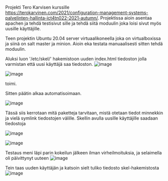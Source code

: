 Projekti Tero Karvisen  kurssille https://terokarvinen.com/2021/configuration-management-systems-palvelinten-hallinta-ict4tn022-2021-autumn/. Projektissa aioin asentaa apachen ja tehdä testisivut sille ja tehdä siitä moduulin joka loisi sivut myös uusille käyttäjille.

Teen projektin Ubuntu 20.04 server virtuaalikoneella joka on virtualboxissa ja siinä on salt master ja minion. Aioin eka testata manuaalisesti sitten tehdä moduulin.

Aluksi luon '/etc/skel/' hakemistoon uuden index.html tiedoston jolla varmistan että uusi käyttäjä saa tiedoston. 
![image](https://user-images.githubusercontent.com/94476967/145738142-74f18150-b9a6-431a-a304-fb0192c1b83e.png)

![image](https://user-images.githubusercontent.com/94476967/145742196-21ef7114-f19e-43e0-abf2-bd9c920085f9.png)

toimi.

Sitten päätin alkaa automatisoimaan.

![image](https://user-images.githubusercontent.com/94476967/145738763-8fde29c4-4832-4ea7-a35b-42ae6b07576e.png)

Tässä siis kerrotaan mitä paketteja tarvitaan, mistä otetaan tiedot minnekkin ja vielä symlink tiedostojen välille. Skellin avulla uusille käyttäjille saadaan tiedostoja

![image](https://user-images.githubusercontent.com/94476967/145740100-b351675f-4560-40d5-825b-59a4f992d4b0.png)

![image](https://user-images.githubusercontent.com/94476967/145740019-0835f5ac-76a4-485d-8b88-8cae17bdd4a6.png)

Testaus meni läpi parin kokeilun jälkeen ilman virheilmoituksia, ja selaimella oli päivittynyt uuteen
![image](https://user-images.githubusercontent.com/94476967/145740295-8e232dd4-f796-4e46-831c-e899e147b4c3.png)

Tein taas uuden käyttäjän ja katsoin sielt tuliko tiedosto skel-hakemistosta
![image](https://user-images.githubusercontent.com/94476967/145741051-e125acba-f35d-4eb5-b576-10e159e18a33.png)
